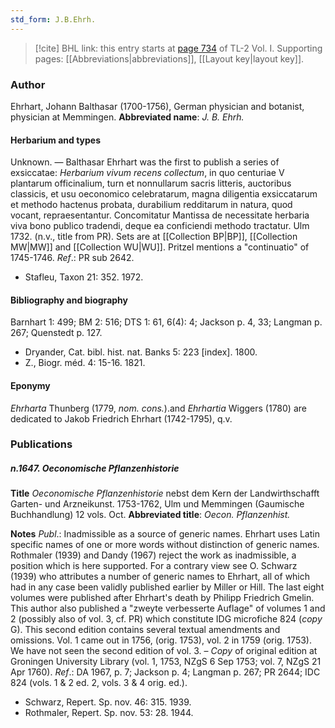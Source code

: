 ```yaml
---
std_form: J.B.Ehrh.
---
```


> [!cite] BHL link: this entry starts at [page 734](https://www.biodiversitylibrary.org/page/33120865) of TL-2 Vol. I.
> Supporting pages: [[Abbreviations|abbreviations]], [[Layout key|layout key]].

### Author

Ehrhart, Johann Balthasar (1700-1756), German physician and botanist, physician at Memmingen. 
**Abbreviated name**: *J. B. Ehrh.*

#### Herbarium and types

Unknown. — Balthasar Ehrhart was the first to publish a series of exsiccatae: *Herbarium vivum recens collectum*, in quo centuriae V plantarum officinalium, turn et nonnullarum sacris litteris, auctoribus classicis, et usu oeconomico celebratarum, magna diligentia exsiccatarum et methodo hactenus probata, durabilium redditarum in natura, quod vocant, repraesentantur. Concomitatur Mantissa de necessitate herbaria viva bono publico tradendi, deque ea conficiendi methodo tractatur. Ulm 1732. (n.v., title from PR). Sets are at [[Collection BP|BP]], [[Collection MW|MW]] and [[Collection WU|WU]]. Pritzel mentions a "continuatio" of 1745-1746.
*Ref*.: PR sub 2642.
- Stafleu, Taxon 21: 352. 1972.

#### Bibliography and biography

Barnhart 1: 499; BM 2: 516; DTS 1: 61, 6(4): 4; Jackson p. 4, 33; Langman p. 267; Quenstedt p. 127.
- Dryander, Cat. bibl. hist. nat. Banks 5: 223 \[index\]. 1800.
- Z., Biogr. méd. 4: 15-16. 1821.

#### Eponymy

*Ehrharta* Thunberg (1779, *nom. cons.*).and *Ehrhartia* Wiggers (1780) are dedicated to Jakob Friedrich Ehrhart (1742-1795), q.v.

### Publications

##### n.1647. Oeconomische Pflanzenhistorie

**Title**
*Oeconomische Pflanzenhistorie* nebst dem Kern der Landwirthschafft Garten- und Arzneikunst. 1753-1762, Ulm und Memmingen (Gaumische Buchhandlung) 12 vols. Oct.
**Abbreviated title**: *Oecon. Pflanzenhist.*

**Notes**
*Publ*.: Inadmissible as a source of generic names. Ehrhart uses Latin specific names of one or more words without distinction of generic names. Rothmaler (1939) and Dandy (1967) reject the work as inadmissible, a position which is here supported. For a contrary view see O. Schwarz (1939) who attributes a number of generic names to Ehrhart, all of which had in any case been validly published earlier by Miller or Hill. The last eight volumes were published after Ehrhart's death by Philipp Friedrich Gmelin. This author also published a "zweyte verbesserte Auflage" of volumes 1 and 2 (possibly also of vol. 3, cf. PR) which constitute IDG microfiche 824 (*copy* G). This second edition contains several textual amendments and omissions. Vol. 1 came out in 1756, (orig. 1753), vol. 2 in 1759 (orig. 1753). We have not seen the second edition of vol. 3. – *Copy* of original edition at Groningen University Library (vol. 1, 1753, NZgS 6 Sep 1753; vol. 7, NZgS 21 Apr 1760).
*Ref*.: DA 1967, p. 7; Jackson p. 4; Langman p. 267; PR 2644; IDC 824 (vols. 1 & 2 ed. 2, vols. 3 & 4 orig. ed.).
- Schwarz, Repert. Sp. nov. 46: 315. 1939.
- Rothmaler, Repert. Sp. nov. 53: 28. 1944.

